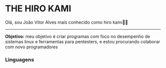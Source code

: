 # THE HIRO KAMI
Olá, sou João Vitor Alves mais conhecido como hiro kami🍷😇
<hr></hr>
<p><b>Objetivo: </b> meu objetivo é criar programas com foco no desempenho de sistemas linux e ferramentas para pentesters, e estou procurando colaborar com novo programadores</p>

### Linguagens

<!---
H1R0Z1N/H1R0Z1N is a ✨ special ✨ repository because its `README.md` (this file) appears on your GitHub profile.
You can click the Preview link to take a look at your changes.
--->
